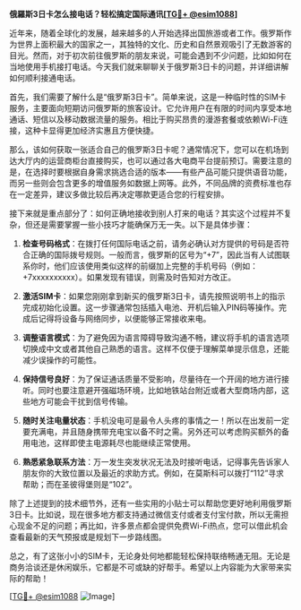 **俄羅斯3日卡怎么接电话？轻松搞定国际通讯[[TG💪+ @esim1088](https://t.me/s/esim1088)]**

近年来，随着全球化的发展，越来越多的人开始选择出国旅游或者工作。俄罗斯作为世界上面积最大的国家之一，其独特的文化、历史和自然景观吸引了无数游客的目光。然而，对于初次前往俄罗斯的朋友来说，可能会遇到不少问题，比如如何在当地使用手机接打电话。今天我们就来聊聊关于俄罗斯3日卡的问题，并详细讲解如何顺利接通电话。

首先，我们需要了解什么是“俄罗斯3日卡”。简单来说，这是一种临时性的SIM卡服务，主要面向短期访问俄罗斯的旅客设计。它允许用户在有限的时间内享受本地通话、短信以及移动数据流量的服务。相比于购买昂贵的漫游套餐或依赖Wi-Fi连接，这种卡显得更加经济实惠且方便快捷。

那么，该如何获取一张适合自己的俄罗斯3日卡呢？通常情况下，您可以在机场到达大厅内的运营商柜台直接购买，也可以通过各大电商平台提前预订。需要注意的是，在选择时要根据自身需求挑选合适的版本——有些产品可能只提供语音功能，而另一些则会包含更多的增值服务如数据上网等。此外，不同品牌的资费标准也存在一定差异，建议多做比较后再决定哪款更适合您的行程安排。

接下来就是重点部分了：如何正确地接收到别人打来的电话？其实这个过程并不复杂，但还是需要掌握一些小技巧才能确保万无一失。以下是具体步骤：

1. **检查号码格式**：在拨打任何国际电话之前，请务必确认对方提供的号码是否符合正确的国际拨号规则。一般而言，俄罗斯的区号为“+7”，因此当有人试图联系你时，他们应该使用类似这样的前缀加上完整的手机号码（例如：+7xxxxxxxxxx）。如果发现有错误，则需及时告知对方改正。

2. **激活SIM卡**：如果您刚刚拿到新买的俄罗斯3日卡，请先按照说明书上的指示完成初始化设置。这一步骤通常包括插入电池、开机后输入PIN码等操作。完成后记得将设备与网络同步，以便能够正常接收来电。

3. **调整语言模式**：为了避免因为语言障碍导致沟通不畅，建议将手机的语言选项切换成中文或者其他自己熟悉的语言。这样不仅便于理解菜单提示信息，还能减少误操作的可能性。

4. **保持信号良好**：为了保证通话质量不受影响，尽量待在一个开阔的地方进行接听。同时也要注意避开强磁场环境，比如地铁站台附近或者大型商场内部，这些地方可能会干扰到信号传输。

5. **随时关注电量状态**：手机没电可是最令人头疼的事情之一！所以在出发前一定要充满电，并且随身携带充电宝以备不时之需。另外还可以考虑购买额外的备用电池，这样即使主电源耗尽也能继续正常使用。

6. **熟悉紧急联系方法**：万一发生突发状况无法及时接听电话，记得事先告诉家人朋友你的大致位置以及最近的求助方式。例如，在莫斯科可以拨打“112”寻求帮助；而在圣彼得堡则是“102”。

除了上述提到的技术细节外，还有一些实用的小贴士可以帮助您更好地利用俄罗斯3日卡。比如说，现在很多地方都支持通过微信支付或者支付宝付款，所以无需担心现金不足的问题；再比如，许多景点都会提供免费Wi-Fi热点，您可以借此机会查看最新的天气预报或是规划下一步路线图。

总之，有了这张小小的SIM卡，无论身处何地都能轻松保持联络畅通无阻。无论是商务洽谈还是休闲娱乐，它都是不可或缺的好帮手。希望以上内容能为大家带来实际的帮助！

[[TG💪+ @esim1088](https://t.me/s/esim1088) ![Image](https://i.postimg.cc/4NQfJmqS/Snipaste-2025-05-13-00-14-12.png)]